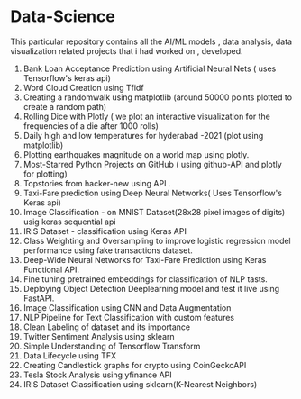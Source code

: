 # Data-Science

This particular repository contains all the AI/ML models , data analysis, data visualization  related projects that i had worked on , developed.

1. Bank Loan Acceptance Prediction using Artificial Neural Nets ( uses Tensorflow's keras api)
2. Word Cloud Creation using Tfidf
3. Creating a randomwalk using matplotlib (around 50000 points plotted to create a random path)
4. Rolling Dice with Plotly ( we plot an interactive visualization for the frequencies of a die after 1000 rolls)
5. Daily high and low temperatures for hyderabad -2021 (plot using matplotlib)
6. Plotting earthquakes magnitude on a world map using plotly.
7. Most-Starred Python Projects on GitHub ( using github-API and plotly for plotting)
8. Topstories from hacker-new using API .
9. Taxi-Fare prediction using Deep Neural Networks( Uses Tensorflow's Keras api)
10. Image Classification - on MNIST Dataset(28x28 pixel images of digits) usig keras sequential api
11. IRIS Dataset - classification using Keras API
12. Class Weighting and Oversampling to improve logistic regression model performance using fake transactions dataset.
13. Deep-Wide Neural Networks for Taxi-Fare Prediction using Keras Functional API.
14. Fine tuning pretrained embeddings for classification of NLP tasts.
15. Deploying Object Detection Deeplearning model and test it live using FastAPI. 
16. Image Classification using CNN and Data Augmentation
17. NLP Pipeline for Text Classification with custom features
18. Clean Labeling of dataset and its importance
19. Twitter Sentiment Analysis using sklearn
20. Simple Understanding of Tensorflow Transform
21. Data Lifecycle using TFX
22. Creating Candlestick graphs for crypto using CoinGeckoAPI
23. Tesla Stock Analysis using yfinance API
24. IRIS Dataset Classification using sklearn(K-Nearest Neighbors)
